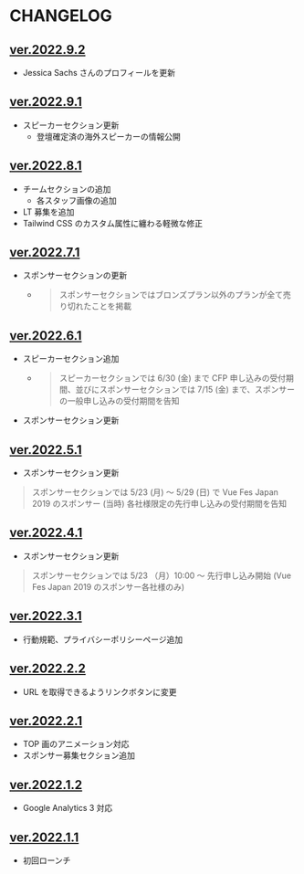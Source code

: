 # CHANGELOG

## [ver.2022.9.2](https://github.com/vuejs-jp/vuefes-2022/tree/ver.2022.9.2)

- Jessica Sachs さんのプロフィールを更新

## [ver.2022.9.1](https://github.com/vuejs-jp/vuefes-2022/tree/ver.2022.9.1)

- スピーカーセクション更新
  - 登壇確定済の海外スピーカーの情報公開

## [ver.2022.8.1](https://github.com/vuejs-jp/vuefes-2022/tree/ver.2022.8.1)

- チームセクションの追加
  - 各スタッフ画像の追加
- LT 募集を追加
- Tailwind CSS のカスタム属性に纏わる軽微な修正

## [ver.2022.7.1](https://github.com/vuejs-jp/vuefes-2022/tree/ver.2022.7.1)

- スポンサーセクションの更新
  - > スポンサーセクションではブロンズプラン以外のプランが全て売り切れたことを掲載

## [ver.2022.6.1](https://github.com/vuejs-jp/vuefes-2022/tree/ver.2022.6.1)

- スピーカーセクション追加
  - > スピーカーセクションでは 6/30 (金) まで CFP 申し込みの受付期間、並びにスポンサーセクションでは 7/15 (金) まで、スポンサーの一般申し込みの受付期間を告知
- スポンサーセクション更新

## [ver.2022.5.1](https://github.com/vuejs-jp/vuefes-2022/tree/ver.2022.5.1)

- スポンサーセクション更新

> スポンサーセクションでは 5/23 (月) ～ 5/29 (日) で Vue Fes Japan 2019 のスポンサー (当時) 各社様限定の先行申し込みの受付期間を告知

## [ver.2022.4.1](https://github.com/vuejs-jp/vuefes-2022/tree/ver.2022.4.1)

- スポンサーセクション更新

> スポンサーセクションでは 5/23 （月）10:00 ～ 先行申し込み開始 (Vue Fes Japan 2019 のスポンサー各社様のみ)

## [ver.2022.3.1](https://github.com/vuejs-jp/vuefes-2022/tree/ver.2022.3.1)

- 行動規範、プライバシーポリシーページ追加

## [ver.2022.2.2](https://github.com/vuejs-jp/vuefes-2022/tree/ver.2022.2.2)

- URL を取得できるようリンクボタンに変更

## [ver.2022.2.1](https://github.com/vuejs-jp/vuefes-2022/tree/ver.2022.2.1)

- TOP 画のアニメーション対応
- スポンサー募集セクション追加

## [ver.2022.1.2](https://github.com/vuejs-jp/vuefes-2022/tree/ver.2022.1.2)

- Google Analytics 3 対応

## [ver.2022.1.1](https://github.com/vuejs-jp/vuefes-2022/tree/ver.2022.1.1)

- 初回ローンチ
